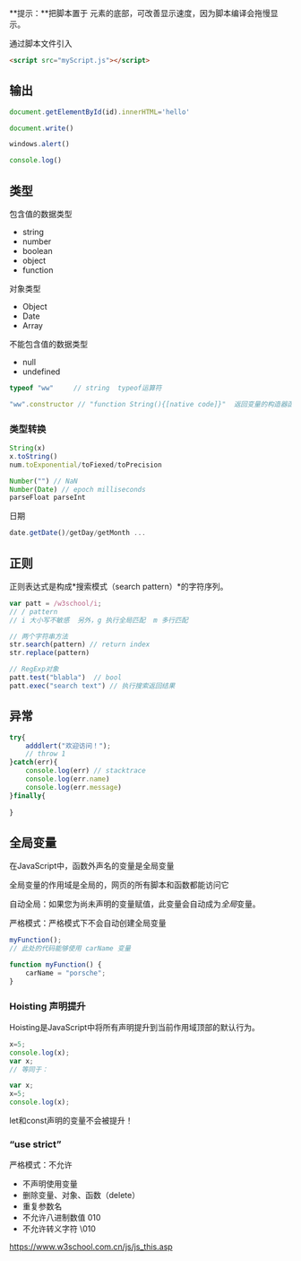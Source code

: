 **提示：**把脚本置于 **<body>** 元素的底部，可改善显示速度，因为脚本编译会拖慢显示。

通过脚本文件引入

```html
<script src="myScript.js"></script>
```



## 输出

```js
document.getElementById(id).innerHTML='hello'

document.write()

windows.alert()

console.log()
```



## 类型

包含值的数据类型

+ string
+ number
+ boolean
+ object
+ function

对象类型

+ Object
+ Date
+ Array

不能包含值的数据类型

+ null
+ undefined

```js
typeof "ww"     // string  typeof运算符

"ww".constructor // "function String(){[native code]}"  返回变量的构造器函数

```

### 类型转换

```javascript
String(x)
x.toString()
num.toExponential/toFiexed/toPrecision

Number("") // NaN
Number(Date) // epoch milliseconds
parseFloat parseInt
```

日期

```js
date.getDate()/getDay/getMonth ...
```



## 正则

正则表达式是构成*搜索模式（search pattern）*的字符序列。

```js
var patt = /w3school/i;
// / pattern 
// i 大小写不敏感  另外，g 执行全局匹配  m 多行匹配

// 两个字符串方法
str.search(pattern) // return index
str.replace(pattern)

// RegExp对象
patt.test("blabla")  // bool
patt.exec("search text") // 执行搜索返回结果
```

## 异常

```js
try{
    adddlert("欢迎访问！");
    // throw 1
}catch(err){
    console.log(err) // stacktrace
    console.log(err.name)
    console.log(err.message)
}finally{
    
}
```

## 全局变量

在JavaScript中，函数外声名的变量是全局变量

全局变量的作用域是全局的，网页的所有脚本和函数都能访问它

自动全局：如果您为尚未声明的变量赋值，此变量会自动成为*全局*变量。

严格模式：严格模式下不会自动创建全局变量

```js
myFunction();
// 此处的代码能够使用 carName 变量

function myFunction() {
    carName = "porsche";
}
```



### Hoisting 声明提升

Hoisting是JavaScript中将所有声明提升到当前作用域顶部的默认行为。

```js
x=5;
console.log(x);
var x;
// 等同于：

var x;
x=5;
console.log(x);
```

let和const声明的变量不会被提升！

### “use strict”

严格模式：不允许

+ 不声明使用变量
+ 删除变量、对象、函数（delete）
+ 重复参数名
+ 不允许八进制数值 010
+ 不允许转义字符 \010

https://www.w3school.com.cn/js/js_this.asp